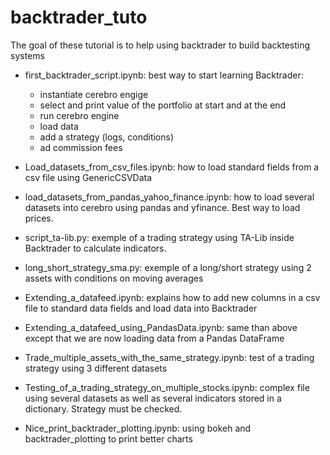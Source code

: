 # backtrader_tuto

The goal of these tutorial is to help using backtrader to build backtesting systems

- first_backtrader_script.ipynb: best way to start learning Backtrader:
	- instantiate cerebro engige
	- select and print value of the portfolio at start and at the end
	- run cerebro engine
	- load data
	- add a strategy (logs, conditions)
	- ad commission fees

- Load_datasets_from_csv_files.ipynb: how to load standard fields from a csv file using GenericCSVData

- load_datasets_from_pandas_yahoo_finance.ipynb: how to load several datasets into cerebro using pandas and yfinance. Best way to load prices.

- script_ta-lib.py: exemple of a trading strategy using TA-Lib inside Backtrader to calculate indicators.

- long_short_strategy_sma.py: exemple of a long/short strategy using 2 assets with conditions on moving averages

- Extending_a_datafeed.ipynb: explains how to add new columns in a csv file to standard data fields and load data into Backtrader

- Extending_a_datafeed_using_PandasData.ipynb: same than above except that we are now loading data from a Pandas DataFrame

- Trade_multiple_assets_with_the_same_strategy.ipynb: test of a trading strategy using 3 different datasets

- Testing_of_a_trading_strategy_on_multiple_stocks.ipynb: complex file using several datasets as well as several indicators stored in a dictionary. Strategy must be checked.

- Nice_print_backtrader_plotting.ipynb: using bokeh and backtrader_plotting to print better charts

